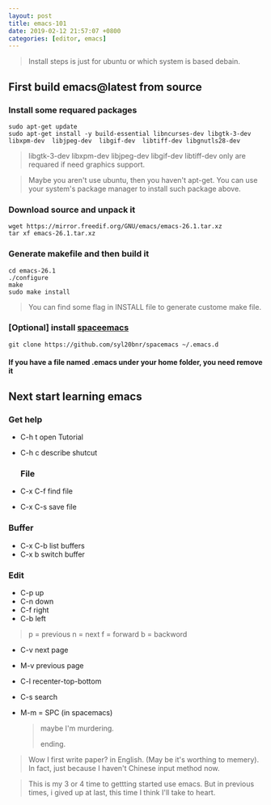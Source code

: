 ```yaml
---
layout: post
title: emacs-101
date: 2019-02-12 21:57:07 +0800
categories: [editor, emacs]
---
```


> Install steps is just for ubuntu or which system is based debain.

## First build emacs@latest from source

### Install some requared packages

```shell
sudo apt-get update
sudo apt-get install -y build-essential libncurses-dev libgtk-3-dev libxpm-dev  libjpeg-dev  libgif-dev  libtiff-dev libgnutls28-dev
```

> libgtk-3-dev libxpm-dev  libjpeg-dev  libgif-dev  libtiff-dev only are requared if need graphics support.

> Maybe you aren't use ubuntu, then you haven't apt-get.
> You can use your system's package manager to install such package above.

### Download source and unpack it

```shell
wget https://mirror.freedif.org/GNU/emacs/emacs-26.1.tar.xz
tar xf emacs-26.1.tar.xz
```

### Generate makefile and then build it

```shell
cd emacs-26.1
./configure
make
sudo make install
```

> You can find some flag in INSTALL file to generate custome make file.

### [Optional] install [spaceemacs](http://spacemacs.org/)

```shell
git clone https://github.com/syl20bnr/spacemacs ~/.emacs.d
```

#### If you have a file named .emacs under your  home folder, you need remove it

## Next start learning emacs

### Get help

* C-h t open Tutorial

* C-h c describe shutcut
  
  ### File

* C-x C-f find file

* C-x C-s save file

### Buffer

* C-x C-b list buffers
* C-x b switch buffer

### Edit

* C-p up
* C-n down
* C-f right
* C-b left

> p = previous n = next f = forward b = backword

* C-v next page

* M-v previous page

* C-l recenter-top-bottom

* C-s search

* M-m = SPC (in spacemacs)
  
  > maybe I'm murdering.
  > 
  > ending.

> Wow I first write paper? in English. (May be it's worthing to memery).  In fact, just because I haven't Chinese input method now.

> This is my 3 or 4 time to gettting started use emacs. But in previous times, i gived up at last, this time I think I'll take to heart.
